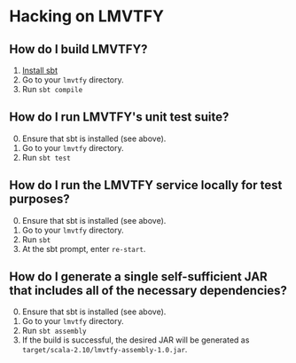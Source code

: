 Hacking on LMVTFY
=================
## How do I build LMVTFY?
1. [Install sbt](http://www.scala-sbt.org/download.html)
2. Go to your `lmvtfy` directory.
3. Run `sbt compile`

## How do I run LMVTFY's unit test suite?
0. Ensure that sbt is installed (see above).
1. Go to your `lmvtfy` directory.
2. Run `sbt test`

## How do I run the LMVTFY service locally for test purposes?
0. Ensure that sbt is installed (see above).
1. Go to your `lmvtfy` directory.
2. Run `sbt`
3. At the sbt prompt, enter `re-start`.

## How do I generate a single self-sufficient JAR that includes all of the necessary dependencies?
0. Ensure that sbt is installed (see above).
1. Go to your `lmvtfy` directory.
2. Run `sbt assembly`
3. If the build is successful, the desired JAR will be generated as `target/scala-2.10/lmvtfy-assembly-1.0.jar`.
